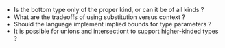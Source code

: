 - Is the bottom type only of the proper kind, or can it be of all kinds ?
- What are the tradeoffs of using substitution versus context ?
- Should the language implement implied bounds for type parameters ?
- It is possible for unions and intersectiont to support higher-kinded types ?

